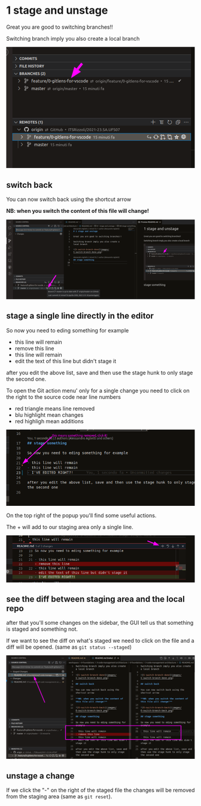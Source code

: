 # 1 stage and unstage

Great you are good to switching branches!!

Switching branch imply you also create a local branch

![5-switch-branch-done](images/5-switch-branch-done.png)

## switch back

You can now switch back using the shortcut arrow

**NB: when you switch the content of this file will change!**

![6-switch-branch-back](images/6-switch-branch-back.png)

## stage a single line directly in the editor

So now you need to eding something for example

- this line will remain
- remove this line
- this line will remain
- edit the text of this line but didn't stage it

after you edit the above list, save and then use the stage hunk to only stage the second one.


To open the Git action menu' only for a single change you need to click on the right to the source code near line numbers
- red triangle means line removed
- blu highlight mean changes
- red highligh mean additions

![7-stage-single-hunk](images/7-stage-single-hunk.png)

On the top right of the popup you'll find some useful actions.

The + will add to our staging area only a single line.

![8-stage-single-hunk-action-menu](images/8-stage-single-hunk-action-menu.png)

## see the diff between staging area and the local repo

after that you'll some changes on the sidebar, the GUI tell us that something is staged and something not.

If we want to see the diff on what's staged we need to click on the file and a diff will be opened. (same as `git status --staged`)

![9-staging-area-diffs](images/9-staging-area-diffs.png)

## unstage a change

If we click the "-" on the right of the staged file the changes will be removed from the staging area (same as `git reset`).

